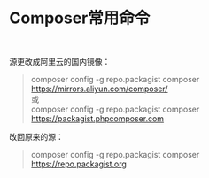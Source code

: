 # Composer常用命令 #

<br>

源更改成阿里云的国内镜像：
> composer config -g repo.packagist composer https://mirrors.aliyun.com/composer/  
或  
> composer config -g repo.packagist composer https://packagist.phpcomposer.com

改回原来的源：
> composer config -g repo.packagist composer https://repo.packagist.org
